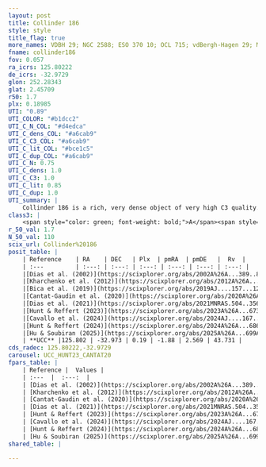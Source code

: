 ```yaml
---
layout: post
title: Collinder 186
style: style
title_flag: true
more_names: VDBH 29; NGC 2588; ESO 370 10; OCL 715; vdBergh-Hagen 29; MWSC 1480
fname: collinder186
fov: 0.057
ra_icrs: 125.80222
de_icrs: -32.9729
glon: 252.28343
glat: 2.45709
r50: 1.7
plx: 0.18985
UTI: "0.89"
UTI_COLOR: "#b1dcc2"
UTI_C_N_COL: "#d4edca"
UTI_C_dens_COL: "#a6cab9"
UTI_C_C3_COL: "#a6cab9"
UTI_C_lit_COL: "#bce1c5"
UTI_C_dup_COL: "#a6cab9"
UTI_C_N: 0.75
UTI_C_dens: 1.0
UTI_C_C3: 1.0
UTI_C_lit: 0.85
UTI_C_dup: 1.0
UTI_summary: |
    Collinder 186 is a rich, very dense object of very high C3 quality. It is well-studied in the literature.
class3: |
    <span style="color: green; font-weight: bold;">A</span><span style="color: green; font-weight: bold;">A</span>
r_50_val: 1.7
N_50_val: 110
scix_url: Collinder%20186
posit_table: |
    | Reference    | RA    | DEC   | Plx  | pmRA  | pmDE   |  Rv  |
    | :---         | :---: | :---: | :---: | :---: | :---: | :---: |
    |[Dias et al. (2002)](https://scixplorer.org/abs/2002A%26A...389..871D) | 125.792 | -32.975 | -- | 0.04 | 3.17 | -- |
    |[Kharchenko et al. (2012)](https://scixplorer.org/abs/2012A%26A...543A.156K) | 125.805 | -32.97 | -- | 0.04 | 3.17 | -- |
    |[Bica et al. (2019)](https://scixplorer.org/abs/2019AJ....157...12B) | 125.793 | -32.975 | -- | -- | -- | -- |
    |[Cantat-Gaudin et al. (2020)](https://scixplorer.org/abs/2020A%26A...640A...1C) | 125.797 | -32.972 | 0.199 | -1.884 | 2.521 | -- |
    |[Dias et al. (2021)](https://scixplorer.org/abs/2021MNRAS.504..356D) | 125.799 | -32.968 | 0.193 | -1.897 | 2.51 | -- |
    |[Hunt & Reffert (2023)](https://scixplorer.org/abs/2023A%26A...673A.114H) | 125.798 | -32.973 | 0.186 | -1.891 | 2.577 | 43.819 |
    |[Cavallo et al. (2024)](https://scixplorer.org/abs/2024AJ....167...12C) | 125.805 | -32.968 | 0.19 | -- | -- | -- |
    |[Hunt & Reffert (2024)](https://scixplorer.org/abs/2024A%26A...686A..42H) | 125.798 | -32.973 | 0.186 | -1.891 | 2.577 | 43.819 |
    |[Hu & Soubiran (2025)](https://scixplorer.org/abs/2025A%26A...699A.246H) | 125.805 | -32.968 | -- | -- | -- | -- |
    | **UCC** |125.802 | -32.973 | 0.19 | -1.88 | 2.569 | 43.731 | 
cds_radec: 125.80222,-32.9729
carousel: UCC_HUNT23_CANTAT20
fpars_table: |
    | Reference |  Values |
    | :---  |  :---:  |
    | [Dias et al. (2002)](https://scixplorer.org/abs/2002A%26A...389..871D) | `E(B-V)=0.3, Dist=4950.0, Age=8.65` |
    | [Kharchenko et al. (2012)](https://scixplorer.org/abs/2012A%26A...543A.156K) | `e_bv=0.25, distance=2421, log_age=8.9` |
    | [Cantat-Gaudin et al. (2020)](https://scixplorer.org/abs/2020A%26A...640A...1C) | `AVNN=0.8, DMNN=13.35, AgeNN=8.74` |
    | [Dias et al. (2021)](https://scixplorer.org/abs/2021MNRAS.504..356D) | `Av=1.237, Dist=4297, logage=8.6, [Fe/H]=-0.142` |
    | [Hunt & Reffert (2023)](https://scixplorer.org/abs/2023A%26A...673A.114H) | `AV50=0.69, diffAV50=0.781, MOD50=13.315, logAge50=8.691` |
    | [Cavallo et al. (2024)](https://scixplorer.org/abs/2024AJ....167...12C) | `AV50=1.29, dMod50=12.77, logAge50=8.75, [Fe/H]50=-0.24` |
    | [Hunt & Reffert (2024)](https://scixplorer.org/abs/2024A%26A...686A..42H) | `MassJ=759.293` |
    | [Hu & Soubiran (2025)](https://scixplorer.org/abs/2025A%26A...699A.246H) | `MA22=-0.27, MA23f=-0.49, MZ23=-0.3, MK24=-0.38, MF24=-0.35` |
shared_table: |
    
---
```

